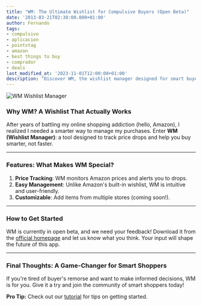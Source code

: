 ```yaml
---
title: "WM: The Ultimate Wishlist for Compulsive Buyers (Open Beta)"
date: '2013-03-21T02:30:00.000+01:00'
author: Fernando
tags:
- compulsivo
- aplicacion
- pointstag
- amazon
- best things to buy
- comprador
- deals
last_modified_at: '2023-11-01T12:00:00+01:00'
description: "Discover WM, the wishlist manager designed for smart buyers. Track price drops and avoid impulsive purchases!"
---
```


![WM Wishlist Manager](https://4.bp.blogspot.com/-4HzKK1tH2n8/UUo8x6TZWWI/AAAAAAAAAQY/fJ-Cz2sxCN0/s1600/WMCroppedCapture.jpg)

### Why WM? A Wishlist That Actually Works

After years of battling my online shopping addiction (hello, Amazon), I realized I needed a smarter way to manage my purchases. Enter **WM (Wishlist Manager)**: a tool designed to track price drops and help you buy smarter, not faster.

---

### Features: What Makes WM Special?

1. **Price Tracking**: WM monitors Amazon prices and alerts you to drops.  
2. **Easy Management**: Unlike Amazon's built-in wishlist, WM is intuitive and user-friendly.  
3. **Customizable**: Add items from multiple stores (coming soon!).

---

### How to Get Started

WM is currently in open beta, and we need your feedback! Download it from the [official homepage](https://wmhomepage.apphb.com/) and let us know what you think. Your input will shape the future of this app.

---

### Final Thoughts: A Game-Changer for Smart Shoppers

If you're tired of buyer's remorse and want to make informed decisions, WM is for you. Give it a try and join the community of smart shoppers today!

**Pro Tip:** Check out our [tutorial](https://wmhomepage.apphb.com/tutorial) for tips on getting started.
